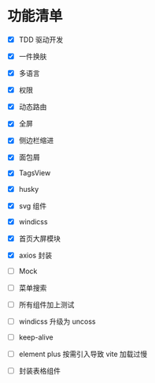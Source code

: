 # 功能清单

- [x] TDD 驱动开发

- [x] 一件换肤

- [x] 多语言

- [x] 权限

- [x] 动态路由

- [x] 全屏

- [x] 侧边栏缩进

- [x] 面包屑

- [x] TagsView

- [x] husky

- [x] svg 组件

- [x] windicss

- [x] 首页大屏模块

- [x] axios 封装

- [ ] Mock

- [ ] 菜单搜索

- [ ] 所有组件加上测试

- [ ] windicss 升级为 uncoss

- [ ] keep-alive

- [ ] element plus 按需引入导致 vite 加载过慢

- [ ] 封装表格组件 
